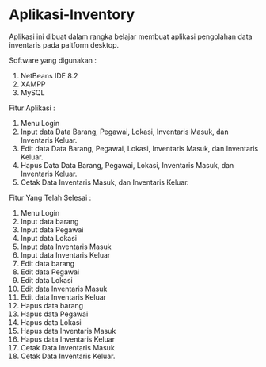 # Aplikasi-Inventory

Aplikasi ini dibuat dalam rangka belajar membuat aplikasi pengolahan data inventaris pada paltform desktop.

Software yang digunakan :
1. NetBeans IDE 8.2
2. XAMPP
3. MySQL


Fitur Aplikasi :
1. Menu Login
2. Input data Data Barang, Pegawai, Lokasi, Inventaris Masuk, dan Inventaris Keluar.
3. Edit data Data Barang, Pegawai, Lokasi, Inventaris Masuk, dan Inventaris Keluar.
4. Hapus Data Data Barang, Pegawai, Lokasi, Inventaris Masuk, dan Inventaris Keluar.
5. Cetak Data Inventaris Masuk, dan Inventaris Keluar.


Fitur Yang Telah Selesai :
1. Menu Login
2. Input data barang
3. Input data Pegawai
4. Input data Lokasi
5. Input data Inventaris Masuk
6. Input data Inventaris Keluar
7. Edit data barang
8. Edit data Pegawai
9. Edit data Lokasi
10. Edit data Inventaris Masuk
11. Edit data Inventaris Keluar
12. Hapus data barang
13. Hapus data Pegawai
14. Hapus data Lokasi
15. Hapus data Inventaris Masuk
16. Hapus data Inventaris Keluar
17. Cetak Data Inventaris Masuk
18. Cetak Data Inventaris Keluar.
